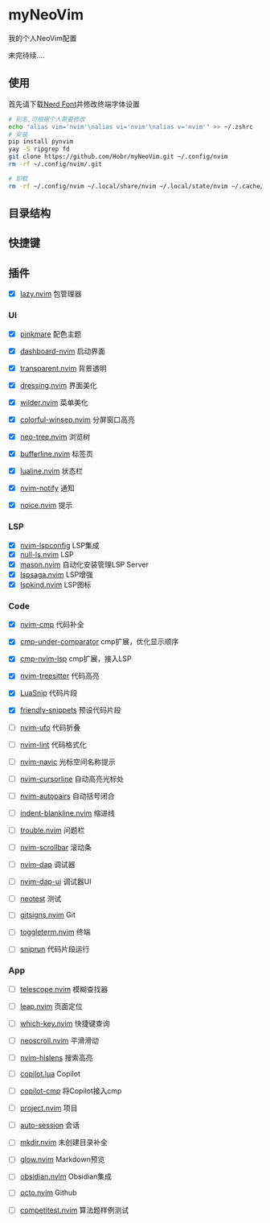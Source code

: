 # myNeoVim

我的个人NeoVim配置

未完待续....

## 使用

首先请下载[Nerd Font](https://www.nerdfonts.com/font-downloads)并修改终端字体设置

```bash
# 别名,可根据个人需要修改
echo "alias vim='nvim'\nalias vi='nvim'\nalias v='nvim'" >> ~/.zshrc
# 安装
pip install pynvim
yay -S ripgrep fd
git clone https://github.com/Hobr/myNeoVim.git ~/.config/nvim
rm -rf ~/.config/nvim/.git

# 卸载
rm -rf ~/.config/nvim ~/.local/share/nvim ~/.local/state/nvim ~/.cache/nvim
```

## 目录结构

## 快捷键

## 插件

- [x] [lazy.nvim](https://github.com/folke/lazy.nvim) 包管理器

### UI

- [x] [pinkmare](https://github.com/Matsuuu/pinkmare) 配色主题
- [x] [dashboard-nvim](https://github.com/nvimdev/dashboard-nvim) 启动界面
- [x] [transparent.nvim](https://github.com/xiyaowong/transparent.nvim) 背景透明
- [x] [dressing.nvim](https://github.com/stevearc/dressing.nvim) 界面美化
- [x] [wilder.nvim](https://github.com/gelguy/wilder.nvim) 菜单美化
- [x] [colorful-winsep.nvim](https://github.com/nvim-zh/colorful-winsep.nvim) 分屏窗口高亮

- [x] [neo-tree.nvim](https://github.com/nvim-neo-tree/neo-tree.nvim) 浏览树
- [x] [bufferline.nvim](https://github.com/akinsho/bufferline.nvim) 标签页
- [x] [lualine.nvim](https://github.com/nvim-lualine/lualine.nvim) 状态栏

- [x] [nvim-notify](https://github.com/rcarriga/nvim-notify) 通知
- [x] [noice.nvim](https://github.com/folke/noice.nvim) 提示

### LSP

- [x] [nvim-lspconfig](https://github.com/neovim/nvim-lspconfig) LSP集成
- [x] [null-ls.nvim](https://github.com/jose-elias-alvarez/null-ls.nvim) LSP
- [x] [mason.nvim](https://github.com/williamboman/mason.nvim) 自动化安装管理LSP Server
- [x] [lspsaga.nvim](https://github.com/nvimdev/lspsaga.nvim) LSP增强
- [x] [lspkind.nvim](https://github.com/onsails/lspkind.nvim) LSP图标

### Code

- [x] [nvim-cmp](https://github.com/hrsh7th/nvim-cmp) 代码补全
- [x] [cmp-under-comparator](https://github.com/lukas-reineke/cmp-under-comparator) cmp扩展，优化显示顺序
- [x] [cmp-nvim-lsp](https://github.com/hrsh7th/cmp-nvim-lsp) cmp扩展，接入LSP
- [x] [nvim-treesitter](https://github.com/nvim-treesitter/nvim-treesitter) 代码高亮
- [x] [LuaSnip](https://github.com/L3MON4D3/LuaSnip) 代码片段
- [x] [friendly-snippets](https://github.com/rafamadriz/friendly-snippets) 预设代码片段
- [ ] [nvim-ufo](https://github.com/kevinhwang91/nvim-ufo) 代码折叠
- [ ] [nvim-lint](https://github.com/mfussenegger/nvim-lint) 代码格式化

- [ ] [nvim-navic](https://github.com/SmiteshP/nvim-navic) 光标空间名称提示
- [ ] [nvim-cursorline](https://github.com/yamatsum/nvim-cursorline) 自动高亮光标处
- [ ] [nvim-autopairs](https://github.com/windwp/nvim-autopairs) 自动括号闭合
- [ ] [indent-blankline.nvim](https://github.com/lukas-reineke/indent-blankline.nvim) 缩进线
- [ ] [trouble.nvim](https://github.com/folke/trouble.nvim) 问题栏
- [ ] [nvim-scrollbar](https://github.com/petertriho/nvim-scrollbar) 滚动条

- [ ] [nvim-dap](https://github.com/mfussenegger/nvim-dap) 调试器
- [ ] [nvim-dap-ui](https://github.com/rcarriga/nvim-dap-ui) 调试器UI
- [ ] [neotest](https://github.com/nvim-neotest/neotest) 测试
- [ ] [gitsigns.nvim](https://github.com/lewis6991/gitsigns.nvim) Git
- [ ] [toggleterm.nvim](https://github.com/akinsho/toggleterm.nvim) 终端
- [ ] [sniprun](https://github.com/michaelb/sniprun) 代码片段运行

### App

- [ ] [telescope.nvim](https://github.com/nvim-telescope/telescope.nvim) 模糊查找器
- [ ] [leap.nvim](https://github.com/ggandor/leap.nvim) 页面定位
- [ ] [which-key.nvim](https://github.com/folke/which-key.nvim) 快捷键查询
- [ ] [neoscroll.nvim](https://github.com/karb94/neoscroll.nvim) 平滑滑动
- [ ] [nvim-hlslens](https://github.com/kevinhwang91/nvim-hlslens) 搜索高亮

- [ ] [copilot.lua](https://github.com/zbirenbaum/copilot.lua) Copilot
- [ ] [copilot-cmp](https://github.com/zbirenbaum/copilot-cmp) 将Copilot接入cmp
- [ ] [project.nvim](https://github.com/ahmedkhalf/project.nvim) 项目
- [ ] [auto-session](https://github.com/rmagatti/auto-session) 会话
- [ ] [mkdir.nvim](https://github.com/jghauser/mkdir.nvim) 未创建目录补全

- [ ] [glow.nvim](https://github.com/ellisonleao/glow.nvim) Markdown预览
- [ ] [obsidian.nvim](https://github.com/epwalsh/obsidian.nvim) Obsidian集成
- [ ] [octo.nvim](https://github.com/pwntester/octo.nvim) Github
- [ ] [competitest.nvim](https://github.com/xeluxee/competitest.nvim) 算法题样例测试
